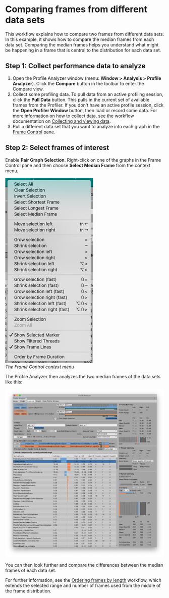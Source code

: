 # Comparing frames from different data sets

This workflow explains how to compare two frames from different data sets. In this example, it shows how to compare the median frames from each data set. Comparing the median frames helps you understand what might be happening in a frame that is central to the distribution for each data set. 

## Step 1: Collect performance data to analyze

1. Open the Profile Analyzer window (menu: **Window &gt; Analysis &gt; Profile Analyzer**). Click the **Compare** button in the toolbar to enter the Compare view.
1. Collect some profiling data. To pull data from an active profiling session, click the **Pull Data** button. This pulls in the current set of available frames from the Profiler. If you don't have an active profile session, click the **Open Profiler Window** button, then load or record some data. For more information on how to collect data, see the workflow documentation on [Collecting and viewing data](collecting-and-viewing-data.md).
1. Pull a different data set that you want to analyze into each graph in the [Frame Control](frame-range-selection.md) pane.

## Step 2: Select frames of interest

Enable **Pair Graph Selection**. Right-click on one of the graphs in the Frame Control pane and then choose **Select Median Frame** from the context menu.

![Frame Control context menu](images/frame-control-context-menu.png)<br/>*The Frame Control context menu*

The Profile Analyzer then analyzes the two median frames of the data sets like this:

![Two data sets compared](images/profile-analyzer-compare-different-data-sets.png)

You can then look further and compare the differences between the median frames of each data set.

For further information, see the [Ordering frames by length](ordering-frames-by-cost.md) workflow, which extends the selected range and number of frames used from the middle of the frame distribution.